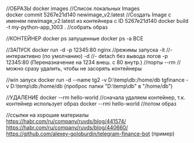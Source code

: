 //ОБРАЗЫ
    docker images	                                //Список локальных Images     
    docker commit 5267e21d140  newimage_v2:latest	//Создать Image с именем newimage_v2:latest из контейнера с ID 5267e21d140
    docker build -t my-python-app_1003 .            //собрать образ


//КОНТЕЙНЕР
    docker ps	    запущенные
    docker ps -a	ВСЕ

//ЗАПУСК
docker run -d -p 12345:80 nginx
    //режимы запуска
    -it                                                         //- интерактивно (по умолчанию)
    -d                                                          //- detach без вывода логов
    -p 12345:80 (Переназначение на 1234 внеш. с 80 внутр.)      //порты
    --rm                                                        //можно сразу удалить, чтобы не засорять контейнеры

//win запуск
docker run -d --name tg2 -v D:\temp\db:/home/db tgfinance
    -v D:\temp\db:/home/db (проброс папки "D:\temp\db" в "/home/db")

//УДАЛЕНИЕ
    docker --rm hello-world       //сначала удаляем контейнер, т.к.  контейнер использует образ
    docker --rmi hello-world      //потом образ


//ссылки на хорошие материалы
https://habr.com/ru/company/ruvds/blog/441574/
https://habr.com/ru/company/ruvds/blog/440660/
https://github.com/alexey-goloburdin/telegram-finance-bot (пример)